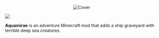 <p align="center"><img src="https://i.imgur.com/mJI5w8w.jpeg" alt="Cover"></p>

[<img src="https://camo.githubusercontent.com/9561c472ded6449385c2ca3cca386d07d7ca00c7a8ab57f52009505f215d6fb4/68747470733a2f2f692e696d6775722e636f6d2f4359784b67354d2e706e67">](https://discord.gg/jSHHJSUWdY)

**Aquamirae** is an adventure Minecraft mod that adds a ship graveyard with terrible deep sea creatures.
